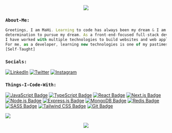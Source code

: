 <p align="center">
  <a href="https://github.com/soumya0587/readme-typing-svg">
    <img src="https://readme-typing-svg.demolab.com/?lines=Hi! Myself Muhammad MaHi; A Front-End%20Web%20Developer; Interested In Coding; Curious%20To%20Learn%20New%20Things !&font=Fira%20Code&center=true&width=440&height=45&color=#37bcf7&vCenter=true&size=22&pause=1000">
  </a>
</p>

### ``About-Me:``
````javascript
Greetings, I am MaHi. Learning to code has always been my dream & I am putting in effort and
determination to pursue my dream. As a front-end-focused full-stack developer.
I have worked with multiple technologies to build websites and web applications.
For me, as a developer, learning new technologies is one of my pastimes.
[Self-Taught]
````

### ``Socials:``

[![LinkedIn](https://img.shields.io/badge/LinkedIn-%230077B5.svg?logo=linkedin&logoColor=white)](https://linkedin.com/in/muhammad-mahi) [![Twitter](https://img.shields.io/badge/Twitter-%231DA1F2.svg?logo=Twitter&logoColor=white)](https://twitter.com/@MD_SheFain) [![Instagram](https://img.shields.io/badge/Instagram-%23E4405F.svg?logo=Instagram&logoColor=white)](https://instagram.com/shefain_18)

### ``Things-I-Code-With:``

[![JavaScript Badge](https://img.shields.io/badge/-JavaScript-F0DB4F?style=for-the-badge&labelColor=black&logo=javascript&logoColor=F0DB4F)](#)
[![TypeScript Badge](https://img.shields.io/badge/-TypeScript-007acc?style=for-the-badge&labelColor=black&logo=typescript&logoColor=007acc)](#)
[![React Badge](https://img.shields.io/badge/-React-61DBFB?style=for-the-badge&labelColor=black&logo=react&logoColor=61DBFB)](#)
[![Next.js Badge](https://img.shields.io/badge/Next.js-000000?style=for-the-badge&logo=nextdotjs&logoColor=white)](#)
[![Node.js Badge](https://img.shields.io/badge/-Node.js-3C873A?style=for-the-badge&labelColor=black&logo=node.js&logoColor=3C873A)](#)
[![Express.js Badge](https://img.shields.io/badge/Express.js-000000?style=for-the-badge&logo=express&logoColor=white)](#)
[![MongoDB Badge](https://img.shields.io/badge/MongoDB-4EA94B?style=for-the-badge&logo=mongodb&logoColor=white)](#)
[![Redis Badge](https://img.shields.io/badge/Redis-%23DD0031?style=for-the-badge&logo=redis&logoColor=white)](#)
[![SASS Badge](https://img.shields.io/badge/Sass-CC6699?style=for-the-badge&logo=sass&logoColor=white)](#)
[![Tailwind CSS Badge](https://img.shields.io/badge/Tailwind%20CSS-092749?style=for-the-badge&logo=tailwindcss&logoColor=06B6D4&labelColor=000000)](#)
[![Git Badge](https://img.shields.io/badge/Git-F05032?style=for-the-badge&logo=git&logoColor=white)](#)

[![](https://visitcount.itsvg.in/api?id=Shefain&icon=9&color=1)](https://visitcount.itsvg.in)

<p align="center">
  <img  src="https://raw.githubusercontent.com/Trilokia/Trilokia/379277808c61ef204768a61bbc5d25bc7798ccf1/bottom_header.svg" color="red">
</p>

